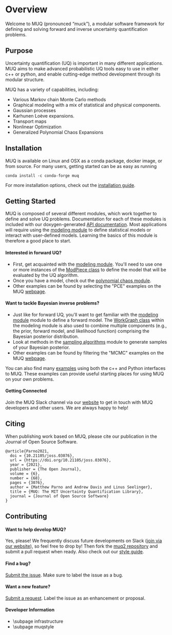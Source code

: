 # Overview

Welcome to MUQ (pronounced “muck”), a modular software framework for defining and solving forward and inverse uncertainty quantification problems.

## Purpose

Uncertainty quantification (UQ) is important in many different applications.
MUQ aims to make advanced probabilistic UQ tools easy to use in either c++ or python,
and enable cutting-edge method development through its modular structure.

MUQ has a variety of capabilities, including:

*  Various Markov chain Monte Carlo methods
*  Graphical modeling with a mix of statistical and physical components.
*  Gaussian processes
*  Karhunen Loève expansions.
*  Transport maps
*  Nonlinear Optimization
*  Generalized Polynomial Chaos Expansions

## Installation

MUQ is available on Linux and OSX as a conda package, docker image, or from source. For many users, getting started can be as easy as running

```
conda install -c conda-forge muq
```

For more installation options, check out the [installation guide](https://nexgenanalytics.github.io/MIT-MUQ/latest/installation.html).

## Getting Started

MUQ is composed of several different modules, which work together to define and solve UQ problems.
Documentation for each of these modules is included with our doxygen-generated [API documentation](https://nexgenanalytics.github.io/MIT-MUQ/latest/index.html).
Most applications will require using the [modeling module](https://nexgenanalytics.github.io/MIT-MUQ/latest/group__modeling.html) to define statistical models or interact with user-defined models. Learning the basics of this module is therefore a good place to start.

#### Interested in forward UQ?

- First, get acquainted with the [modeling module](https://nexgenanalytics.github.io/MIT-MUQ/latest/group__modeling.html).  You'll need to use one or more instances of the [ModPiece class](https://nexgenanalytics.github.io/MIT-MUQ/latest/classmuq_1_1Modeling_1_1ModPiece.html) to define the model that will be evaluated by the UQ algorithm.
- Once you have a model, check out the [polynomial chaos module](https://nexgenanalytics.github.io/MIT-MUQ/latest/group__polychaos.html).
- Other examples can be found by selecting the "PCE" examples on the MUQ [webpage](https://nexgenanalytics.github.io/MIT-MUQ/examples.html).

#### Want to tackle Bayesian inverse problems?

- Just like for forward UQ, you'll want to get familiar with the [modeling module](https://nexgenanalytics.github.io/MIT-MUQ/latest/group__modeling.html) module to define a forward model.  The [WorkGraph class](https://nexgenanalytics.github.io/MIT-MUQ/latest/classmuq_1_1Modeling_1_1WorkGraph.html) within the modeling module is also used to combine multiple components (e.g., the prior, forward model, and likelihood function) comprising the Bayesian posterior distribution.
- Look at methods in the [sampling algorithms](https://nexgenanalytics.github.io/MIT-MUQ/latest/group__sampling.html) module to generate samples of your Bayesian posterior.
- Other examples can be found by filtering the "MCMC" examples on the MUQ [webpage](https://nexgenanalytics.github.io/MIT-MUQ/examples.html).

You can also find many [examples](https://nexgenanalytics.github.io/MIT-MUQ/examples.html) using both the c++ and Python interfaces to MUQ.  These examples can provide useful starting places for using MUQ on your own problems.

#### Getting Connected

Join the MUQ Slack channel via our [website](https://nexgenanalytics.github.io/MIT-MUQ) to get in touch with MUQ developers and other users. We are always happy to help!

## Citing

When publishing work based on MUQ, please cite our publication in the Journal of Open Source Software.

<div><pre><code class="language-plaintext">@article{Parno2021,
  doi = {10.21105/joss.03076},
  url = {https://doi.org/10.21105/joss.03076},
  year = {2021},
  publisher = {The Open Journal},
  volume = {6},
  number = {68},
  pages = {3076},
  author = {Matthew Parno and Andrew Davis and Linus Seelinger},
  title = {MUQ: The MIT Uncertainty Quantification Library},
  journal = {Journal of Open Source Software}
}</code></pre></div>

## Contributing

#### Want to help develop MUQ?

Yes, please! We frequently discuss future developments on Slack ([join via our website](https://nexgenanalytics.github.io/MIT-MUQ)), so feel free to drop by!
Then fork the [muq2 repository](https://github.com/NexGenAnalytics/MIT-MUQ) and submit a pull request when ready.
Also check out our [style guide](https://nexgenanalytics.github.io/MIT-MUQ/latest/muqstyle.html).

#### Find a bug?

[Submit the issue](https://github.com/NexGenAnalytics/MIT-MUQ/issues).  Make sure to label the issue as a bug.

#### Want a new feature?

[Submit a request](https://github.com/NexGenAnalytics/MIT-MUQ/pulls).  Label the issue as an enhancement or proposal.


#### Developer Information
- \subpage infrastructure
- \subpage muqstyle
